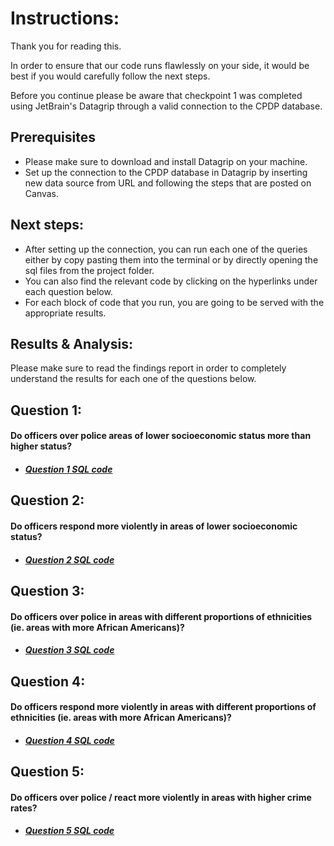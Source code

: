 # Instructions:

Thank you for reading this.

In order to ensure that our code runs flawlessly on your side, it would 
be best if you would carefully follow the next steps.

Before you continue please be aware that checkpoint 1 was completed 
using JetBrain's Datagrip through a valid connection to the CPDP database.

## Prerequisites
- Please make sure to download and install Datagrip on your machine.
- Set up the connection to the CPDP database in Datagrip by inserting new data source from URL and following the steps that are posted on Canvas.

## Next steps:
- After setting up the connection, you can run each one of the queries either by copy pasting them into the terminal or by directly opening the sql files from the project folder.
- You can also find the relevant code by clicking on the hyperlinks under each question below.
- For each block of code that you run, you are going to be served with the appropriate results.

## Results & Analysis:
Please make sure to read the findings report in order to completely understand the results for each one of the questions below.

## Question 1:
#### Do officers over police areas of lower socioeconomic status more than higher status?
- ##### [Question 1 SQL code](src/question_1.sql)

## Question 2:
#### Do officers respond more violently in areas of lower socioeconomic status?
- ##### [Question 2 SQL code](src/question_2.sql)

## Question 3:
#### Do officers over police in areas with different proportions of ethnicities (ie. areas with more African Americans)?
- ##### [Question 3 SQL code](src/question_3.sql)

## Question 4:
#### Do officers respond more violently in areas with different proportions of ethnicities (ie. areas with more African Americans)?
- ##### [Question 4 SQL code](src/question_4.sql)


## Question 5:
#### Do officers over police / react more violently in areas with higher crime rates? 
- ##### [Question 5 SQL code](old_questions/question_5.sql)